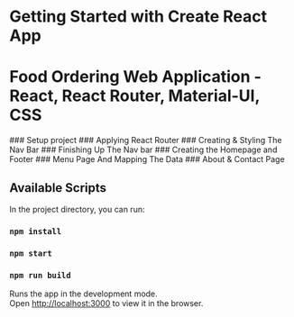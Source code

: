 # Getting Started with Create React App

<h1>Food Ordering Web Application - React, React Router, Material-UI, CSS</h1>
### Setup project
### Applying React Router
### Creating & Styling The Nav Bar
### Finishing Up The Nav bar 
### Creating the Homepage and Footer
### Menu Page And Mapping The Data
### About & Contact Page


## Available Scripts

In the project directory, you can run:
### `npm install`
### `npm start`
### `npm run build`

Runs the app in the development mode.\
Open [http://localhost:3000](http://localhost:3000) to view it in the browser.

